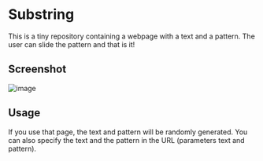 # Substring

This is a tiny repository containing a webpage with a text and a pattern. The user can slide the pattern and that is it!

## Screenshot

![image](https://github.com/playwithalgos/boyer-moore-horspool/assets/43071857/b1e5e5d7-3888-44d1-810f-a22c2ee7318a)

## Usage

If you use that page, the text and pattern will be randomly generated. You can also specify the text and the pattern in the URL (parameters text and pattern).
